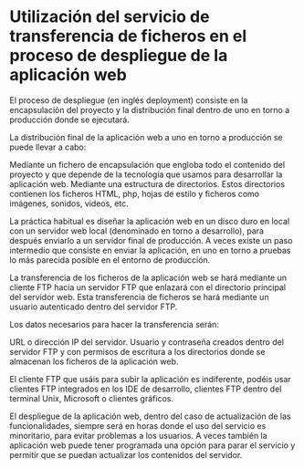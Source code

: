 # Utilización del servicio de transferencia de ficheros en el proceso de despliegue de la aplicación web

El proceso de despliegue (en inglés deployment) consiste en la encapsulación del proyecto y la distribución final dentro de uno en torno a producción donde se ejecutará.

La distribución final de la aplicación web a uno en torno a producción se puede llevar a cabo:

Mediante un fichero de encapsulación que engloba todo el contenido del proyecto y que depende de la tecnología que usamos para desarrollar la aplicación web.
Mediante una estructura de directorios. Estos directorios contienen los ficheros HTML, php, hojas de estilo y ficheros como imágenes, sonidos, videos, etc.

La práctica habitual es diseñar la aplicación web en un disco duro en local con un servidor web local (denominado en torno a desarrollo), para después enviarlo a un servidor final de producción. A veces existe un paso intermedio que consiste en enviar la aplicación, en uno en torno a pruebas lo más parecida posible en el entorno de producción.

La transferencia de los ficheros de la aplicación web se hará mediante un cliente FTP hacia un servidor FTP que enlazará con el directorio principal del servidor web. Esta transferencia de ficheros se hará mediante un usuario autenticado dentro del servidor FTP.

Los datos necesarios para hacer la transferencia serán:

URL o dirección IP del servidor.
Usuario y contraseña creados dentro del servidor FTP y con permisos de escritura a los directorios donde se almacenan los ficheros de la aplicación web.

El cliente FTP que usáis para subir la aplicación es indiferente, podéis usar clientes FTP integrados en los IDE de desarrollo, clientes FTP dentro del terminal Unix, Microsoft o clientes gráficos.

El despliegue de la aplicación web, dentro del caso de actualización de las funcionalidades, siempre será en horas donde el uso del servicio es minoritario, para evitar problemas a los usuarios. A veces también la aplicación web puede tener programada una opción para parar el servicio y permitir que se puedan actualizar los contenidos del servidor.

